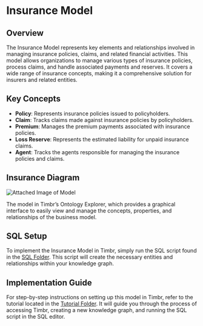 # Insurance Model

## Overview
The Insurance Model represents key elements and relationships involved in managing insurance policies, claims, and related financial activities. This model allows organizations to manage various types of insurance policies, process claims, and handle associated payments and reserves. It covers a wide range of insurance concepts, making it a comprehensive solution for insurers and related entities.

## Key Concepts
- **Policy**: Represents insurance policies issued to policyholders.
- **Claim**: Tracks claims made against insurance policies by policyholders.
- **Premium**: Manages the premium payments associated with insurance policies.
- **Loss Reserve**: Represents the estimated liability for unpaid insurance claims.
- **Agent**: Tracks the agents responsible for managing the insurance policies and claims.

## Insurance Diagram

![Attached Image of Model](path/to/image.png)

The model in Timbr’s Ontology Explorer, which provides a graphical interface to easily view and manage the concepts, properties, and relationships of the business model.

## SQL Setup
To implement the Insurance Model in Timbr, simply run the SQL script found in the [SQL Folder](./sql). This script will create the necessary entities and relationships within your knowledge graph.

## Implementation Guide
For step-by-step instructions on setting up this model in Timbr, refer to the tutorial located in the [Tutorial Folder](./tutorial). It will guide you through the process of accessing Timbr, creating a new knowledge graph, and running the SQL script in the SQL editor.
